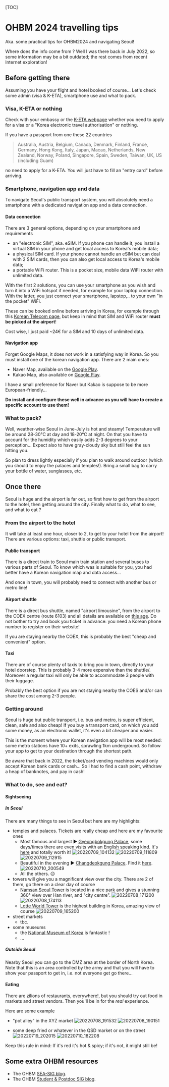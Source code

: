[TOC]

# OHBM 2024 travelling tips

Aka. some practical tips for OHBM2024 and navigating Seoul!

Where does the info come from ? Well I was there back in July 2022, so some information may be a bit outdated; the rest comes from recent Internet exploration!

## Before getting there

Assuming you have your flight and hotel booked of course... Let's check some admin (visa & K-ETA), smartphone use and what to pack.

### Visa, K-ETA or nothing

Check with your embassy or the [K-ETA webpage](https://www.k-eta.go.kr/portal/apply/index.do) whether you need to apply for a visa or a "Korea electronic travel authorisation" or nothing.

If you have a passport from one these 22 countries
> Australia, Austria, Belgium, Canada, Denmark, Finland, France, Germany, Hong Kong, Italy, Japan, Macao, Netherlands, New Zealand, Norway, Poland, Singapore, Spain, Sweden, Taiwan, UK, US (including Guam)

no need to apply for a K-ETA. You will just have to fill an "entry card" before arriving.

### Smartphone, navigation app and data

To navigate Seoul's public transport system, you will absolutely need a smartphone with a dedicated navigation app and a data connection.

#### Data connection

There are 3 general options, depending on your smartphone and requirements

- an "electronic SIM", aka. eSIM. If you phone can handle it, you install a virtual SIM in your phone and get local access to Korea's mobile data;
- a physical SIM card. If your phone cannot handle an eSIM but can deal with 2 SIM cards, then you can also get local access to Korea's mobile data;
- a portable WiFi router. This is a pocket size, mobile data WiFi router with unlimited data.

With the first 2 solutions, you can use your smartphone as you wish and turn it into a WiFi hotspot if needed, for example for your laptop connection. With the latter, you just connect your smartphone, lapstop,.. to your own "in the pocket" WiFi.

These can be booked online before arriving in Korea, for example through this [Korean Telecom page](https://roaming.kt.com/ib/eng/main.asp), but keep in mind that SIM and WiFi router **must be picked at the airport**!

Cost wise, I just paid ~24€ for a SIM and 10 days of unlimited data.

#### Navigation app

Forget Google Maps, it does not work in a satisfying way in Korea. So you must install one of the korean navigation app. There are 2 main ones:

- Naver Map, available on the [Google Play](https://play.google.com/store/apps/details?id=com.nhn.android.nmap&hl=en).
- Kakao Map, also available on [Google Play](https://play.google.com/store/apps/details?id=net.daum.android.map&hl=en_IE).

I have a small preference for Naver but Kakao is suppose to be more European-friendly...

**Do install and configure these well in advance as you will have to create a specific account to use them!**

### What to pack?

Well, weather-wise Seoul in June-July is hot and steamy! Temperature will be around 28-30°C at day and 18-20°C at night. On that you have to account for the humidity which easily adds 2-3 degrees to your perception... Expect also to have gray-cloudy sky but still feel the sun hitting you.

So plan to dress lightly especially if you plan to walk around outdoor (which you should to enjoy the palaces and temples!). Bring a small bag to carry your bottle of water, sunglasses, etc.

## Once there

Seoul is huge and the airport is far out, so first how to get from the airport to the hotel, then getting around the city. Finally what to do, what to see, and what to eat ?

### From the airport to the hotel

It will take at least one hour, closer to 2, to get to your hotel from the airport! There are various options: taxi, shuttle or public transport.

#### Public transport

There is a direct train to Seoul main train station and several buses to various parts of Seoul. To know which was is suitable for you, you had better have a Korean navigation map and data access...

And once in town, you will probably need to connect with another bus or metro line!

#### Airport shuttle

There is a direct bus shuttle, named "airport limousine", from the airport to the COEX centre (route 6103) and all details are available on [this age](https://www.calt.co.kr/EN/limousine/04.php). Do not bother to try and book you ticket in advance: you need a Korean phone number to register on their website!

If you are staying nearby the COEX, this is probably the best "cheap and convenient" option.

#### Taxi

There are of course plenty of taxis to bring you in town, directly to your hotel doorstep. This is probably 3-4 more expensive than the shuttle/. Moreover a regular taxi will only be able to accommodate 3 people with their luggage.

Probably the best option if you are not staying nearby the COES and/or can share the cost among 2-3 people.

### Getting around

Seoul is huge but public transport, i.e. bus and metro, is super efficient, clean, safe and also cheap! If you buy a transport card, on which you add some money, as an electronic wallet, it's even a bit cheaper and easier. 

This is the moment where your Korean navigation app will be most needed: some metro stations have 10+ exits, sprawling 1km underground. So follow your app to get to your destination through the shortest path.

Be aware that back in 2022, the ticket/card vending machines would only accept Korean bank cards or cash... So I had to find a cash point, withdraw a heap of banknotes, and pay in cash!

### What to do, see and eat?

#### Sightseeing 

##### In Seoul

There are many things to see in Seoul but here are my highlights:
- temples and palaces. Tickets are really cheap and here are my favourite ones
  - Most famous and largest :arrow_forward: [Gyeongbokgung Palace](https://royal.khs.go.kr/ENG/contents/E101010000.do), some days/times there are even visits with an English speaking kind. It's [here](https://map.naver.com/p/entry/place/11571707?c=14.00,0,0,0,dh) and totally worth it!
  ![20220709_104132](https://hackmd.io/_uploads/Hye4nBgSC.jpg)
![20220709_111809](https://hackmd.io/_uploads/BJeVnBeHC.jpg)
![20220709_112915](https://hackmd.io/_uploads/S1-E2SeHC.jpg)
  - Beautiful in the evening :arrow_forward: [Changdeokgung Palace](https://royal.khs.go.kr/ENG/contents/E102010000.do). Find it [here](https://map.naver.com/p/entry/place/11571730?c=14.00,0,0,0,dh).
  ![20220710_200549](https://hackmd.io/_uploads/rJfmkLeBA.jpg)
  - All the others. :wink:
- towers will give you a magnificent view over the city. There are 2 of them, go there on a clear day of course 
  - [Namsan Seoul Tower](https://map.naver.com/p/entry/place/38345004?c=14.00,0,0,0,dh) is located in a nice park and gives a stunning 360° view over Han river, and "city centre".
    ![20220708_171200](https://hackmd.io/_uploads/r1M_6BerA.jpg)
![20220708_174113](https://hackmd.io/_uploads/SyGuTBlHA.jpg)
  - [Lotte World Tower](https://map.naver.com/p/entry/place/35306752?c=16.00,0,0,0,dh) is the highest building in Korea, amazing view of course
    ![20220709_165200](https://hackmd.io/_uploads/ryFP2SgrR.jpg)    
- street markets
  - tbc.
- some museums
  - the [National Museum of Korea](https://map.naver.com/p/entry/place/11620570?c=13.00,0,0,0,dh) is fantastic !
  - ...

##### Outside Seoul

Nearby Seoul you can go to the DMZ area at the border of North Korea. Note that this is an area controlled by the army and that you will have to show your passport to get in, i.e. not everyone get go there...

#### Eating

There are zilions of restaurants, everywhere!, but you should try out food in markets and street vendors. Then you'll be in for the *real* experience.

Here are some example
- "pot alley" in the XYZ market
   ![20220708_191532](https://hackmd.io/_uploads/r1pWTSxHC.jpg)
   ![20220708_190151](https://hackmd.io/_uploads/Ska-areH0.jpg)

- some deep fried or whatever in the QSD market or on the street
![20220719_202015](https://hackmd.io/_uploads/Hki61IgHA.jpg)
![20220710_182208](https://hackmd.io/_uploads/SkdflLlrR.jpg)

Keep this rule in mind: If it's red it's hot & spicy; if it's not, it might still be!

## Some extra OHBM resources

- The OHBM [SEA-SIG blog](https://www.ohbm-com.com/blog/how-to-do-your-ohbm2024-sustainably).
- The OHBM [Student & Postdoc SIG blog](https://medium.com/@ohbmtrainees/written-by-analia-marzoratti-edited-by-ayushe-sharma-naomi-gaggi-db488ac410d5).






